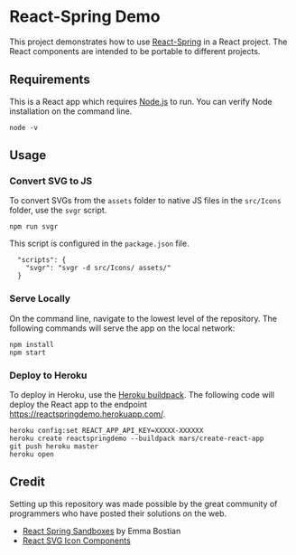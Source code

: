 # React-Spring Demo

This project demonstrates how to use [React-Spring](https://www.react-spring.io/) in a React project. The React components are intended to be portable to different projects.


## Requirements
This is a React app which requires [Node.js](https://nodejs.org/en/) to run. You can verify Node installation on the command line.

```
node -v
```

## Usage

### Convert SVG to JS
To convert SVGs from the `assets` folder to native JS files in the `src/Icons` folder, use the `svgr` script.
```
npm run svgr
```

This script is configured in the `package.json` file.
```
  "scripts": {
    "svgr": "svgr -d src/Icons/ assets/"
  }
```

### Serve Locally
On the command line, navigate to the lowest level of the repository. The following commands will serve the app on the local network:
```
npm install
npm start
```

### Deploy to Heroku
To deploy in Heroku, use the [Heroku buildpack](https://github.com/mars/create-react-app-buildpack). The following code will deploy the React app to the endpoint https://reactspringdemo.herokuapp.com/.
```
heroku config:set REACT_APP_API_KEY=XXXXX-XXXXXX
heroku create reactspringdemo --buildpack mars/create-react-app
git push heroku master
heroku open
```

## Credit
Setting up this repository was made possible by the great community of programmers who have posted their solutions on the web.

- [React Spring Sandboxes](https://codesandbox.io/u/emmabostian/sandboxes) by Emma Bostian
- [React SVG Icon Components](https://www.robinwieruch.de/react-svg-icon-components)